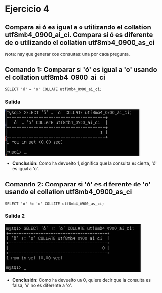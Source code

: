 # Ejercicio 4

## Compara si ó es igual a o utilizando el collation utf8mb4_0900_ai_ci. Compara si ó es diferente de o utilizando el collation utf8mb4_0900_as_ci

Nota: hay que generar dos consultas: una por cada pregunta.

## Comando 1: Comparar si 'ó' es igual a 'o' usando el collation utf8mb4_0900_ai_ci

```comand
SELECT 'ó' = 'o' COLLATE utf8mb4_0900_ai_ci;
```

### Salida

![alt text](image-5.png)

- __Conclusión:__ Como ha devuelto 1, significa que la consulta es cierta, 'ó' es igual a 'o'.

## Comando 2: Comparar si 'ó' es diferente de 'o' usando el collation utf8mb4_0900_as_ci

```comand
SELECT 'ó' != 'o' COLLATE utf8mb4_0900_as_ci;
```

### Salida 2

![alt text](image-6.png)

- __Conclusión:__ Como ha devuelto un 0, quiere decir que la consulta es falsa, 'ó' no es diferente a 'o'.
